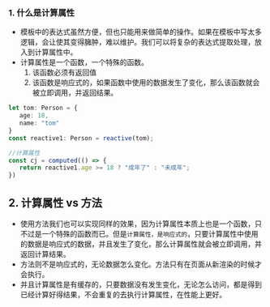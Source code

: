 

### 1. 什么是计算属性

- 模板中的表达式虽然方便，但也只能用来做简单的操作。如果在模板中写太多逻辑，会让使其变得臃肿，难以维护。我们可以将复杂的表达式提取处理，放入到计算属性中。
- 计算属性是一个函数，一个特殊的函数。
  1. 该函数必须有返回值
  2. 该函数是响应式的，如果函数中使用的数据发生了变化，那么该函数就会被立即调用，并返回结果。

```ts
let tom: Person = {
   age: 18,
   name: "tom"
}
const reactive1: Person = reactive(tom);

//计算属性
const cj = computed(() => {
   return reactive1.age >= 18 ? "成年了" : "未成年";
})
```

## 2. 计算属性 vs 方法

- 使用方法我们也可以实现同样的效果，因为计算属性本质上也是一个函数，只不过是一个特殊的函数而已。但是`计算属性，是响应式的`，只要计算属性中使用的数据是响应式的数据，并且发生了变化，那么计算属性就会被立即调用，并返回计算结果。
- 方法则不是响应式的，无论数据怎么变化。方法只有在页面从新渲染的时候才会执行。
- 并且计算属性是有缓存的，只要数据没有发生变化，无论怎么访问，都是得到已经计算好得结果，不会重复的去执行计算属性，在性能上更好。

